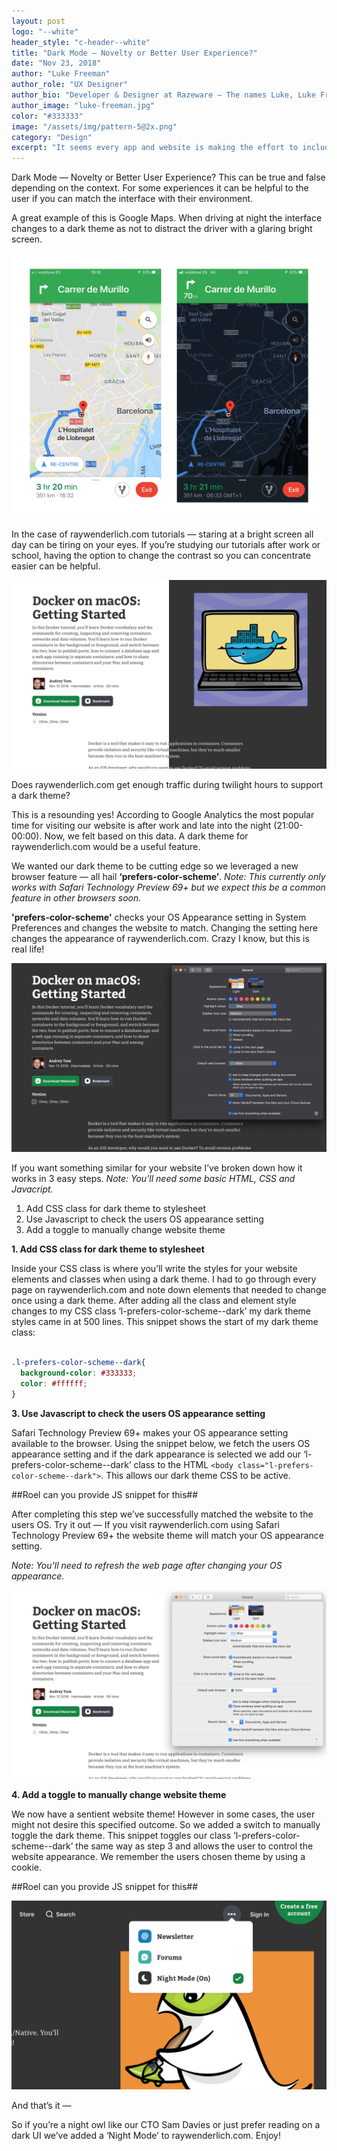 ```yaml
---
layout: post
logo: "--white"
header_style: "c-header--white"
title: "Dark Mode — Novelty or Better User Experience?"
date: "Nov 23, 2018"
author: "Luke Freeman"
author_role: "UX Designer"
author_bio: "Developer & Designer at Razeware — The names Luke, Luke Freeman..."
author_image: "luke-freeman.jpg"
color: "#333333"
image: "/assets/img/pattern-5@2x.png"
category: "Design"
excerpt: "It seems every app and website is making the effort to include a dark mode recently. Is this just a novelty or a feature founded in better usability?"
---
```


Dark Mode — Novelty or Better User Experience? This can be true and false depending on the context. For some experiences it can be helpful to the user if you can match the interface with their environment.

A great example of this is Google Maps. When driving at night the interface changes to a dark theme as not to distract the driver with a glaring bright screen.

![](assets/img/2018-12-06/google-maps-night-node@2x.png)

In the case of raywenderlich.com tutorials — staring at a bright screen all day can be tiring on your eyes. If you’re studying our tutorials after work or school, having the option to change the contrast so you can concentrate easier can be helpful.

![](assets/img/2018-12-06/raywenderlich-choose-theme@2x.png)

Does raywenderlich.com get enough traffic during twilight hours to support a dark theme?

This is a resounding yes! According to Google Analytics the most popular time for visiting our website is after work and late into the night (21:00-00:00). Now, we felt based on this data. A dark theme for raywenderlich.com would be a useful feature.

We wanted our dark theme to be cutting edge so we leveraged a new browser feature — all hail **‘prefers-color-scheme’**. _Note: This currently only works with Safari Technology Preview 69+ but we expect this be a common feature in other browsers soon._

**'prefers-color-scheme'** checks your OS Appearance setting in System Preferences and changes the website to match. Changing the setting here changes the appearance of raywenderlich.com. Crazy I know, but this is real life!

![](assets/img/2018-12-06/raywenderlich-dark-theme@2x.png)

If you want something similar for your website I’ve broken down how it works in 3 easy steps. _Note: You'll need some basic HTML, CSS and Javacript._

1. Add CSS class for dark theme to stylesheet
2. Use Javascript to check the users OS appearance setting
3. Add a toggle to manually change website theme

**1. Add CSS class for dark theme to stylesheet**

Inside your CSS class is where you’ll write the styles for your website elements and classes when using a dark theme. I had to go through every page on raywenderlich.com and note down elements that needed to change once using a dark theme. After adding all the class and element style changes to my CSS class ‘l-prefers-color-scheme--dark’ my dark theme styles came in at 500 lines. This snippet shows the start of my dark theme class:


```css

.l-prefers-color-scheme--dark{
  background-color: #333333;
  color: #ffffff;
}

```


**3.  Use Javascript to check the users OS appearance setting**

Safari Technology Preview 69+ makes your OS appearance setting available to the browser. Using the snippet below, we fetch the users OS appearance setting and if the dark appearance is selected we add our ‘l-prefers-color-scheme--dark’ class to the HTML ```<body class="l-prefers-color-scheme--dark">```. This allows our dark theme CSS to be active.

##Roel can you provide JS snippet for this##

After completing this step we’ve successfully matched the website to the users OS. Try it out — If you visit raywenderlich.com using Safari Technology Preview 69+ the website theme will match your OS appearance setting. 

_Note: You'll need to refresh the web page after changing your OS appearance._

![](assets/img/2018-12-06/raywenderlich-light-theme@2x.png)


**4.  Add a toggle to manually change website theme**

We now have a sentient website theme! However in some cases, the user might not desire this specified outcome. So we added a switch to manually toggle the dark theme. This snippet toggles our class ‘l-prefers-color-scheme--dark’  the same way as step 3 and allows the user to control the website appearance. We remember the users chosen theme by using a cookie.

##Roel can you provide JS snippet for this##

![](assets/img/2018-12-06/raywenderlich-theme-toggle@2x.png)


And that’s it —

So if you’re a night owl like our CTO Sam Davies or just prefer reading on a dark UI we’ve added a ‘Night Mode’ to raywenderlich.com. Enjoy!



